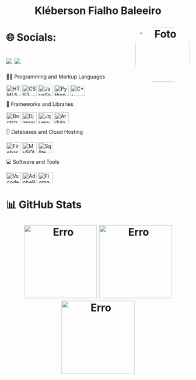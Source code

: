 <div style="display: inline_block"> 
  <h1 align="center">
    <p>Kléberson Fialho Baleeiro</p>
      <img align="right" alt="Foto" height="150" style="border-radius:50px;" src="https://lh3.googleusercontent.com/ZtqO2WuanW1fAwvs_XNkYCZGR6KArnrvoIcqS2bAckBVemktcPk0xcGrQL2G3RmyKkIcE9gcWh-Ie_W0CKLHvA-w1jO1_W_mFEUnlASprm0yexfMK1GNhXJBC4aZgTsrZDNUSqD-xajxrrmoZixXuygB1P64RNdrmrhzwUzwmW82F5-8IqxsQ3EV9bVl-avvzyvRtDVucYOSTUBQiAjbYbq5pNOcfkqeZFOOBpAHn2nuIWW16wqAEWUrV393lYj48jVoNO_t-0hdAzbSaBsBVttJjEbWFPRdZ8BzKHw8Gvj8g_Pq7jF_wazUsMDqST34EaPVXKgCB61xY4cq7hGNWShFOwn9ETbUw-jRiZgtIryjPqxmMegpdmKA2GqypElaUMl9WlJznpVJcikz9w4bCdGOGIaOCvSTeC-MgAc1JqORaEcVHnp-ClRENSWuiSS9oGQXfaEjez8XOw06-mpHEf1iH_XLBTzOsIlGDwKgURI87LnjPeBVcSzKPXd0JwB-tfnIi3qGpeZd3gMNp5I3kqsB_GmWR3tc8zY0dQHXToBnI7Tfug1lX2kBR2NMOQCDrcZO-g3KStLzZICymFifKJB2NwbPp8qZKyfZmkNjR-HZrYKjSTdtZdasPheX4G7_1LvRDvuF-GD9PXvZu5UhhoS-TJQUmO_F3iwidLj4cCKH2_DhYEX13qKl8eaA3o5VEBTWWFJ7lps9vLABhS3RaoQquT6IWiJT1lC1Yz3I6mK1k7QsWmV_IlAtuXXv8-pS8QQkEDmDqB5m8a65z-blFQnCrFscqqIW7tWb2MgmUepG3t_n_kN74xJVRCB9e9h62GzCbhEflJZwJs593NZCcSWcDrw6HYBXodbR6o38_xHuLRfX8kFC4-8w3zdCit5nzn1NhTsCYxRt2aG8Fe9ReDPARvXhEdY1Kxeg6JPntycDdiSV=s420-no?authuser=0?width=676&height=676">
  </h1>
</div>
  
<div> 
  <h1><p>🌐 Socials:</p>
  <a href="https://instagram.com/kleberson.f.b" target="_blank"><img src="https://skillicons.dev/icons?i=instagram&theme=dark" target="_blank"></a>
  <a href="https://twitter.com/kleberson____" target="_blank"><img src="https://skillicons.dev/icons?i=twitter&theme=dark" target="_blank"></a>
  </h1>
</div>

<div style="display: inline_block">
  <p>👨‍💻 Programming and Markup Languages</p>
  <p>
  <img align="center" alt="HTML5" height="30" width="40" src="https://skillicons.dev/icons?i=html">
  <img align="center" alt="CSS3" height="30" width="40" src="https://skillicons.dev/icons?i=css">
  <img align="center" alt="JavaScript" height="30" width="40" src="https://skillicons.dev/icons?i=js">
  <img align="center" alt="Python" height="30" width="40" src="https://skillicons.dev/icons?i=py">
  <img align="center" alt="C++" height="30" width="40" src="https://skillicons.dev/icons?i=cpp">
  </p>
  
  <p>🧰 Frameworks and Libraries</p>
  <p>
  <img align="center" alt="Bootstrap" height="30" width="40" src="https://skillicons.dev/icons?i=bootstrap">
  <img align="center" alt="Django" height="30" width="40" src="https://skillicons.dev/icons?i=django">
  <img align="center" alt="Jquery" height="30" width="40" src="https://skillicons.dev/icons?i=jquery">
  <img align="center" alt="Arduino" height="30" width="40" src="https://skillicons.dev/icons?i=arduino">
  </p>
  
  <p>🗄️ Databases and Cloud Hosting</p>
  <p>
  <img align="center" alt="Firebase" height="30" width="40" src="https://skillicons.dev/icons?i=firebase">
  <img align="center" alt="MySQL" height="30" width="40" src="https://skillicons.dev/icons?i=mysql">
  <img align="center" alt="Sqlite" height="30" width="40" src="https://skillicons.dev/icons?i=sqlite">
  </p>

  <p>💻 Software and Tools</p>
  <p>
  <img align="center" alt="Vscode" height="30" width="40" src="https://skillicons.dev/icons?i=vscode">
  <img align="center" alt="AdobePhotoshop" height="30" width="40" src="https://skillicons.dev/icons?i=ps">
  <img align="center" alt="Figma" height="30" width="40" src="https://skillicons.dev/icons?i=figma">
  </p><h1></h1>
</div>

<div>
  <h1><p>📊 GitHub Stats</p>
  <p align="center">
  <img alt="Erro" height="200" src="https://github-readme-stats.vercel.app/api?username=klebersonfialhobaleeiro&show_icons=true&theme=dracula">
  <img alt="Erro" height="200"src="https://github-readme-stats.vercel.app/api/top-langs/?username=klebersonfialhobaleeiro&layout=compact&theme=dracula">
  <img alt="Erro" height="200" src="https://github-readme-streak-stats.herokuapp.com/?user=klebersonfialhobaleeiro&theme=swift&hide_border=false&theme=dracula">
  </p>
  </h1>
</div>

